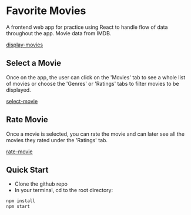 # Favorite Movies
A frontend web app for practice using React to handle flow of data throughout the app. Movie data from IMDB.  
  
[display-movies](public/moviesFlow1.gif) 
  
## Select a Movie
Once on the app, the user can click on the 'Movies' tab to see a whole list of movies or choose the 'Genres' or 'Ratings' tabs to filter movies to be displayed.  
  
[select-movie](public/moviesFlow2.gif) 
  
## Rate Movie
Once a movie is selected, you can rate the movie and can later see all the movies they rated under the 'Ratings' tab.  
  
[rate-movie](public/moviesFlow3.gif) 
  
## Quick Start
* Clone the github repo
* In your terminal, cd to the root directory:  
```Javascript
npm install  
npm start
```

